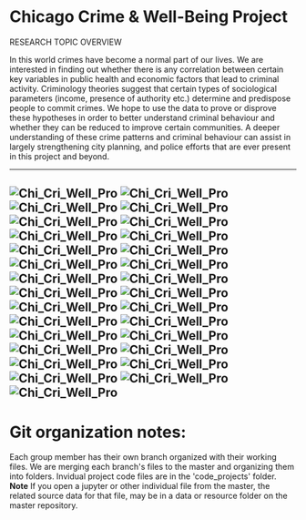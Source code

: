 # Chicago Crime & Well-Being Project
RESEARCH TOPIC OVERVIEW

In this world crimes have become a normal part of our lives. We are interested in finding out whether there is any correlation between certain key variables in public health and economic factors that lead to criminal activity. Criminology theories suggest that certain types of sociological parameters (income, presence of authority etc.) determine and predispose people to commit crimes. We hope to use the data to prove or disprove these hypotheses in order to better understand criminal behaviour and whether they can be reduced to improve certain communities. A deeper  understanding  of these crime patterns and criminal behaviour can assist in largely strengthening city planning, and police efforts that are ever present in this project and beyond.




---
![Chi_Cri_Well_Pro](source_images/mstr_slide_1.png)
![Chi_Cri_Well_Pro](source_images/mstr_slide_2.png)
![Chi_Cri_Well_Pro](source_images/mstr_slide_3.png)
![Chi_Cri_Well_Pro](source_images/mstr_slide_4.png)
![Chi_Cri_Well_Pro](source_images/mstr_slide_5.png)
![Chi_Cri_Well_Pro](source_images/mstr_slide_11.png)
![Chi_Cri_Well_Pro](source_images/mstr_slide_6.png)
![Chi_Cri_Well_Pro](source_images/mstr_slide_7.png)
![Chi_Cri_Well_Pro](source_images/mstr_slide_8.png)
![Chi_Cri_Well_Pro](source_images/mstr_slide_9.png)
![Chi_Cri_Well_Pro](source_images/mstr_slide_10.png)
![Chi_Cri_Well_Pro](source_images/mstr_slide_12.png)
![Chi_Cri_Well_Pro](source_images/mstr_slide_13.png)
![Chi_Cri_Well_Pro](source_images/mstr_slide_14.png)
![Chi_Cri_Well_Pro](source_images/mstr_slide_15.png)
![Chi_Cri_Well_Pro](source_images/mstr_slide_16.png)
![Chi_Cri_Well_Pro](source_images/mstr_slide_17.png)
![Chi_Cri_Well_Pro](source_images/mstr_slide_18.png)
![Chi_Cri_Well_Pro](source_images/mstr_slide_19.png)
![Chi_Cri_Well_Pro](source_images/mstr_slide_20.png)
![Chi_Cri_Well_Pro](source_images/mstr_slide_21.png)
![Chi_Cri_Well_Pro](source_images/mstr_slide_22.png)
![Chi_Cri_Well_Pro](source_images/mstr_slide_24.png)
![Chi_Cri_Well_Pro](source_images/mstr_slide_25.png)
![Chi_Cri_Well_Pro](source_images/mstr_slide_26.png)
![Chi_Cri_Well_Pro](source_images/mstr_slide_27.png)
![Chi_Cri_Well_Pro](source_images/mstr_slide_28.png)
![Chi_Cri_Well_Pro](source_images/mstr_slide_30.png)
![Chi_Cri_Well_Pro](source_images/mstr_slide_32.png)
---
# Git organization notes:
Each group member has their own branch organized with their working files. We are merging each branch's files to the master and organizing them into folders. Invidual project code files are in the 'code_projects' folder. **Note** If you open a jupyter or other individual file from the master, the related source data for that file, may be in a data or resource folder on the master repository.




